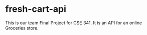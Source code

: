 # fresh-cart-api
This is our team Final Project for CSE 341. It is an API for an online Groceries store.

